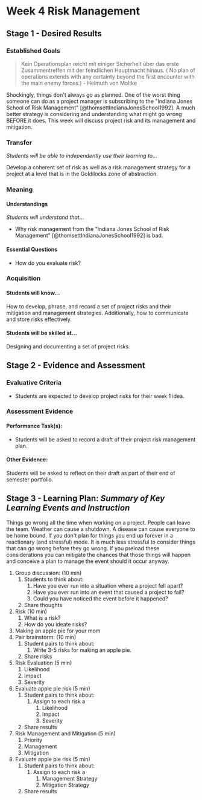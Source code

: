 # Week 4 Risk Management

## Stage 1 - Desired Results

### Established Goals

> Kein Operationsplan reicht mit einiger Sicherheit über das erste
> Zusammentreffen mit der feindlichen Hauptmacht hinaus. ( No plan of operations
> extends with any certainty beyond the first encounter with the main enemy
> forces.) - Helmuth von Moltke

Shockingly, things don't always go as planned. One of the worst thing someone
can do as a project manager is subscribing to the "Indiana Jones School of
Risk Management" [@thomsettIndianaJonesSchool1992]. A much better strategy is
considering and understanding what might go wrong BEFORE it does. This week
will discuss project risk and its management and mitigation.

### Transfer

_Students will be able to independently use their learning to…_

Develop a coherent set of risk as well as a risk management strategy for a
project at a level that is in the Goldilocks zone of abstraction.

### Meaning

#### Understandings

_Students will understand that…_

-   Why risk management from the "Indiana Jones School of Risk Management" [@thomsettIndianaJonesSchool1992] is bad.

#### Essential Questions

-   How do you evaluate risk?

### Acquisition

#### Students will know…

How to develop, phrase, and record a set of project risks and their mitigation
and management strategies. Additionally, how to communicate and store risks
effectively.

#### Students will be skilled at…

Designing and documenting a set of project risks.

## Stage 2 - Evidence and Assessment

### Evaluative Criteria

-   Students are expected to develop project risks for their week 1 idea.

### Assessment Evidence

#### Performance Task(s):

-   Students will be asked to record a draft of their project risk management plan.

#### Other Evidence:

Students will be asked to reflect on their draft as part of their end of
semester portfolio.

## Stage 3 - Learning Plan: _Summary of Key Learning Events and Instruction_

Things go wrong all the time when working on a project. People can leave the
team. Weather can cause a shutdown. A disease can cause everyone to be home
bound. If you don't plan for things you end up forever in a reactionary (and
stressful) mode. It is much less stressful to consider things that can go
wrong before they go wrong. If you preload these considerations you can mitigate
the chances that those things will happen and conceive a plan to manage the
event should it occur anyway.


1. Group discussion: (10 min)
    1. Students to think about:
        1. Have you ever run into a situation where a project fell apart?
        2. Have you ever run into an event that caused a project to fail?
        3. Could you have noticed the event before it happened?
    2. Share thoughts
2. Risk (10 min)
    1. What is a risk?
    2. How do you ideate risks?
3. Making an apple pie for your mom
4. Pair brainstorm: (10 min)
    1. Student pairs to think about:
        1. Write 3-5 risks for making an apple pie.
    2. Share risks
5. Risk Evaluation (5 min)
    1. Likelihood
    2. Impact
    3. Severity
6. Evaluate apple pie risk (5 min)
    1. Student pairs to think about:
        1. Assign to each risk a
            1. Likelihood
            2. Impact
            3. Severity
    2. Share results
5. Risk Management and Mitigation (5 min)
    1. Priority
    2. Management
    3. Mitigation
6. Evaluate apple pie risk (5 min)
    1. Student pairs to think about:
        1. Assign to each risk a
            1. Management Strategy
            2. Mitigation Strategy
    2. Share results
